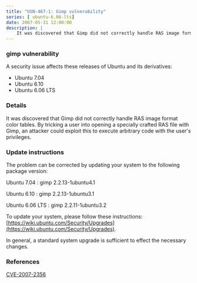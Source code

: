 ```yaml
---
title: "USN-467-1: Gimp vulnerability"
series: [ ubuntu-6.06-lts]
date: 2007-05-31 12:00:00
description: |
    It was discovered that Gimp did not correctly handle RAS image format color tables.  By tricking a user into opening a specially crafted RAS file with Gimp, an attacker could exploit this to execute arbitrary code with the user&#39;s privileges.
--- 
```

 
 


### gimp vulnerability

A security issue affects these releases of Ubuntu and its derivatives:

* Ubuntu 7.04
* Ubuntu 6.10
* Ubuntu 6.06 LTS

### Details

It was discovered that Gimp did not correctly handle RAS image format color tables. By tricking a user into opening a specially crafted RAS file with Gimp, an attacker could exploit this to execute arbitrary code with the user&#39;s privileges.

### Update instructions

The problem can be corrected by updating your system to the following package version:

Ubuntu 7.04
 : gimp <span>2.2.13-1ubuntu4.1</span>

Ubuntu 6.10
 : gimp <span>2.2.13-1ubuntu3.1</span>

Ubuntu 6.06 LTS
 : gimp <span>2.2.11-1ubuntu3.2</span>

To update your system, please follow these instructions: [https://wiki.ubuntu.com/Security/Upgrades](https://wiki.ubuntu.com/Security/Upgrades).

In general, a standard system upgrade is sufficient to effect the necessary changes.

### References

 
 [CVE-2007-2356](http://people.ubuntu.com/~ubuntu-security/cve/CVE-2007-2356)
 

